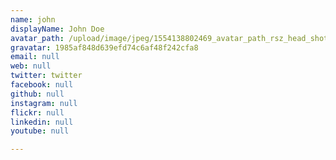 ```yaml
---
name: john
displayName: John Doe
avatar_path: /upload/image/jpeg/1554138802469_avatar_path_rsz_head_shot.jpg
gravatar: 1985af848d639efd74c6af48f242cfa8
email: null
web: null
twitter: twitter
facebook: null
github: null
instagram: null
flickr: null
linkedin: null
youtube: null

---
```









